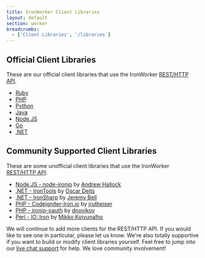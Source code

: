 ```yaml
---
title: IronWorker Client Libraries
layout: default
section: worker
breadcrumbs:
  - ['Client Libraries', '/libraries']
---
```


## Official Client Libraries

These are our official client libraries that use the IronWorker <a href="/worker/reference/api">REST/HTTP API</a>.&nbsp;<br>
<div>
<ul class="libs">
	<li><a href="https://github.com/iron-io/iron_worker_ruby_ng" target="_blank" data-lang="ruby">Ruby</a></li>
	<li><a href="https://github.com/iron-io/iron_worker_php" target="_blank" data-lang="php">PHP</a></li>
	<li><a href="https://github.com/iron-io/iron_worker_python" target="_blank" data-lang="python">Python</a></li>
	<li><a href="https://github.com/iron-io/iron_worker_java" target="_blank" data-lang="java">Java</a></li>
	<li style="clear:left;"><a href="https://github.com/iron-io/iron_worker_node" target="_blank" data-lang="node">Node.JS</a></li>
	<li><a href="https://github.com/iron-io/iron_go" target="_blank" data-lang="go">Go</a></li>
	<li><a href="https://github.com/iron-io/iron_dotnet" target="_blank" data-lang="dotnet">.NET</a></li>
</ul>
</div>
<div style="clear: both;"><div/>

## Community Supported Client Libraries

These are some unofficial client libraries that use the IronWorker <a href="/worker/reference/api">REST/HTTP API</a>.&nbsp;<br>
<div>
<ul>
  <li><a href="https://github.com/ahallock/node-ironio" target="_blank">Node.JS - node-ironio</a> by <a href="https://github.com/ahallock/" target="_blank">Andrew Hallock</a></li>
  <li><a href="https://github.com/odeits/IronTools" target="_blank">.NET - IronTools</a> by <a href="https://github.com/odeits" target="_blank">Oscar Deits</a></li>
  <li><a href="http://grcodemonkey.github.io/iron_sharp/" target="_blank">.NET - IronSharp</a> by <a href="https://github.com/grcodemonkey" target="_blank">Jeremy Bell</a></li>
  <li><a href="https://github.com/jrutheiser/Codeigniter-Iron.io" target="_blank">PHP - Codeigniter-Iron.io</a> by <a href="https://github.com/jrutheiser" target="_blank">jrutheiser</a></li>
  <li><a href="https://github.com/dnovikov/ironio-oauth" target="_blank">PHP - ironio-oauth</a> by <a href="https://github.com/dnovikov" target="_blank">dnovikov</a></li>
  <li><a href="https://metacpan.org/release/IO-Iron" target="_blank">Perl - IO::Iron</a> by <a href="https://metacpan.org/author/MIKKOI" target="_blank">Mikko Koivunalho</a></li>
</ul>
</div>

We will continue to add more clients for the REST/HTTP API. If you would like to see one in particular, please let us know.
We're also totally supportive if you want to build or modify client libraries yourself. Feel free to jump into our
[live chat support](http://hud.iron.io/users/support) for help. We love community involvement!

